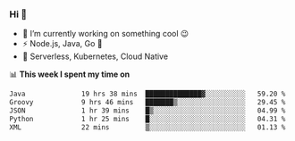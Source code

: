 ### Hi 👋

<!--
**nodejh/nodejh** is a ✨ _special_ ✨ repository because its `README.md` (this file) appears on your GitHub profile.

Here are some ideas to get you started:

- 🔭 I’m currently working on ...
- 🌱 I’m currently learning ...
- 👯 I’m looking to collaborate on ...
- 🤔 I’m looking for help with ...
- 💬 Ask me about ...
- 📫 How to reach me: ...
- 😄 Pronouns: ...
- ⚡ Fun fact: ...
-->

- 🔭 I’m currently working on something cool :wink:
- ⚡ Node.js, Java, Go :thought_balloon:
- 🤖 Serverless, Kubernetes, Cloud Native

📊 **This week I spent my time on**

<!--START_SECTION:waka-->

```txt
Java              19 hrs 38 mins  ██████████████▓░░░░░░░░░░   59.20 %
Groovy            9 hrs 46 mins   ███████▒░░░░░░░░░░░░░░░░░   29.45 %
JSON              1 hr 39 mins    █▒░░░░░░░░░░░░░░░░░░░░░░░   04.99 %
Python            1 hr 25 mins    █░░░░░░░░░░░░░░░░░░░░░░░░   04.31 %
XML               22 mins         ▒░░░░░░░░░░░░░░░░░░░░░░░░   01.13 %
```

<!--END_SECTION:waka-->


<!--
:traffic_light: **Visitors**

![visitors](https://visitor-badge.glitch.me/badge?page_id=nodejh.nodejh)
-->
